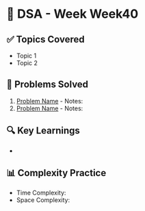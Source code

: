 # 📘 DSA - Week Week40

## ✅ Topics Covered
- Topic 1
- Topic 2

## 🧩 Problems Solved
1. [Problem Name](#) - Notes:
2. [Problem Name](#) - Notes:

## 🔍 Key Learnings
- 

## 📊 Complexity Practice
- Time Complexity:
- Space Complexity:
